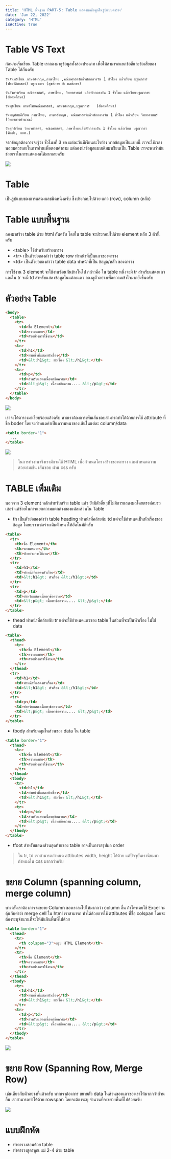 ```yaml
---
title: 'HTML พื้นฐาน PART-5: Table แสดงผลข้อมูลในรูปแบบตาราง'
date: 'Jan 22, 2022'
category: 'HTML'
isActive: true
---
```


# Table VS Text

ก่อนจะเริ่มเรียน Table เราลองมาดูข้อมูลทั้งสองประเภท เพื่อให้สามารถแยกข้อดีและข้อเสียของ Table ได้กันครับ

```text
วันจันทร์เรียน ภาษาอังกฤษ,ภาษาไทย ,คณิตศาสตร์แล้วพักกลางวัน 1 ชั่วโมง แล้วเรียน บรูณาการ (ประวัติศาสตร์) บรูณาการ (สุขศึกษา & พลศึกษา)

วันอังคารเรียน คณิตศาสตร์, ภาษาไทย, วิทยาศาสตร์ แล้วพักกลางวัน 1 ชั่วโมง แล้วเรียนบรูณาการ (สังคมศึกษา)

วันพุธเรียน ภาษาไทยคณิตศาสตร์, ภาษาอังกฤษ,บรูณาการ   (สังคมศึกษา)

วันพฤหัสบดีเรียน ภาษาไทย, ภาษาอังกฤษ, คณิตศาสตร์แล้วพักกลางวัน 1 ชั่วโมง แล้วเรียน วิทยาศาสตร์  (วิทยาการคำนวณ)

วันศุกร์เรียน วิทยาศาสตร์, คณิตศาสตร์, ภาษาไทยแล้วพักกลางวัน 1 ชั่วโมง แล้วเรียน บรูณาการ    (ศิลปะ, กอท.)
```

จากข้อมูลต้องการจะรู้ว่า ชั่วโมงที่ 3 ของแต่ละวันมีเรียนอะไรบ้าง หากข้อมูลเป็นแบบนี้ เราจะใช้เวลาพอสมควรเลยในการอ่านเพื่อตอบคำถาม แต่ลองนำข้อมูลแบบเดิมมาเขียนเป็น Table เราจะพบว่ามันช่วยเราในการแสดงผลได้มากเลยครับ

![](table-study.jpg)

# Table

เป็นรูปแบบของการแสดงผลชนิดหนึ่งครับ ซึ่งประกอบไปด้วย แถว (row), column (หลัก)

# Table แบบพื้นฐาน

ลองมาสร้าง table ด้วย html กันครับ โดยใน table จะประกอบไปด้วย element หลัก 3 ตัวนี้ครับ

- \<table> ใช้สำหรับสร้างตาราง
- \<tr> เป็นตัวย่อของคำว่า table row ทำหน้าที่เป็นแถวของตาราง
- \<td> เป็นตัวย่อของคำว่า table data ทำหน้าที่เป็น ข้อมูล/หลัก ของตาราง

การใช้งาน 3 element จะใช้งานซ้อนกันข้างในไป กล่าวคือ ใน table หนึ่งจะมี tr สำหรับแสดงแถว และใน tr จะมี td สำหรับแสดงข้อมูลในแต่ละแถว ลองดูตัวอย่างเพื่อความเข้าใจมากยิ่งขึ้นครับ

# ตัวอย่าง Table

```html
<body>
  <table>
    <tr>
      <td>ชื่อ Element</td>
      <td>ความหมาย</td>
      <td>ตัวอย่างการใช้งาน</td>
    </tr>
    <tr>
      <td>h1</td>
      <td>ทำหน้าที่แสดงหัวเรื่อง</td>
      <td>&lt;h1&gt; หัวเรื่อง &lt;/h1&gt;</td>
    </tr>
    <tr>
      <td>p</td>
      <td>สำหรับแสดงเนื้อหาข้อความ</td>
      <td>&lt;p&gt; เนื้อหาข้อความ.... &lt;/p&gt;</td>
    </tr>
  </table>
</body>
```

![](html-table.png)

เราจะได้ตารางมาเรียบร้อยแล้วครับ หากเราต้องการเพิ่มเส้นขอบสามารถทำได้ด้วยการใช้ attribute ที่ชื่อ boder โดยจะกำหนดค่าเป็นความหนาของเส้นในแต่ละ column/data

```html
<table border="1">
  ...
</table>
```

![](html-table-2.png)

> ในการทำงานจริงเรามักจะใช้ HTML เพื่อกำหนดโครงสร้างของตาราง และกำหนดความสวยงามเช่น เส้นขอบ ผ่าน css ครับ

# TABLE เพิ่มเติม

นอกจาก 3 element หลักสำหรับสร้าง table แล้ว ยังมีตัวอื่นๆที่ไม่มีการแสดงผลโดยตรงต่อบรวเซอร์ แต่ช่วยในการแยกความแตกต่างของแต่ละส่วนใน Table

- th เป็นตัวย่อของคำว่า table heading ทำหน้าที่คล้ายกับ td แต่จะใช้กำหนดเป็นหัวเรื่องของข้อมูล โดยบราวเซอร์จะเติมตัวหนาให้อัตโนมัติครับ

```html
<table>
  <tr>
    <th>ชื่อ Element</th>
    <th>ความหมาย</th>
    <th>ตัวอย่างการใช้งาน</th>
  </tr>
  <tr>
    <td>h1</td>
    <td>ทำหน้าที่แสดงหัวเรื่อง</td>
    <td>&lt;h1&gt; หัวเรื่อง &lt;/h1&gt;</td>
  </tr>
  <tr>
    <td>p</td>
    <td>สำหรับแสดงเนื้อหาข้อความ</td>
    <td>&lt;p&gt; เนื้อหาข้อความ.... &lt;/p&gt;</td>
  </tr>
</table>
```

- thead ทำหน้าที่คล้ายกับ tr แต่จะใช้กำหนดแถวของ table ในส่วนที่จะเป็นหัวเรื่อง ไม่ใช่ data

```html
<table>
  <thead>
    <tr>
      <th>ชื่อ Element</th>
      <th>ความหมาย</th>
      <th>ตัวอย่างการใช้งาน</th>
    </tr>
  </thead>
  <tr>
    <td>h1</td>
    <td>ทำหน้าที่แสดงหัวเรื่อง</td>
    <td>&lt;h1&gt; หัวเรื่อง &lt;/h1&gt;</td>
  </tr>
  <tr>
    <td>p</td>
    <td>สำหรับแสดงเนื้อหาข้อความ</td>
    <td>&lt;p&gt; เนื้อหาข้อความ.... &lt;/p&gt;</td>
  </tr>
</table>
```

- tbody สำหรับคลุมในส่วนของ data ใน table

```html
<table border="1">
  <thead>
    <tr>
      <th>ชื่อ Element</th>
      <th>ความหมาย</th>
      <th>ตัวอย่างการใช้งาน</th>
    </tr>
  </thead>
  <tbody>
    <tr>
      <td>h1</td>
      <td>ทำหน้าที่แสดงหัวเรื่อง</td>
      <td>&lt;h1&gt; หัวเรื่อง &lt;/h1&gt;</td>
    </tr>
    <tr>
      <td>p</td>
      <td>สำหรับแสดงเนื้อหาข้อความ</td>
      <td>&lt;p&gt; เนื้อหาข้อความ.... &lt;/p&gt;</td>
    </tr>
  </tbody>
</table>
```

- tfoot สำหรับแสดงส่วนสุดท้ายของ table อาจเป็นการสรุปผล order

> ใน tr, td เราสามารถกำหนด attibutes width, height ได้ด้วย แต่ปัจจุบันเรานิยมมากำหนดใน css มากกว่าครับ

# ขยาย Column (spanning column, merge column)

บางครั้งเราต้องการจะขยาย Column ของเราลงไปให้มากกว่า column อื่น ถ้าใครเคยใช้ Excel จะคุ้นกับคำว่า merge cell ใน html เราสามารถ ทำได้ด้วยการใช้ attibutes ที่ชื่อ colspan โดยจะต้องระบุจำนวนที่จะให้มันกินพื้นที่ไปด้วย

```html
<table border="1">
  <thead>
    <tr>
      <th colspan="3">สรุป HTML Element</th>
    </tr>
    <tr>
      <th>ชื่อ Element</th>
      <th>ความหมาย</th>
      <th>ตัวอย่างการใช้งาน</th>
    </tr>
  </thead>
  <tbody>
    <tr>
      <td>h1</td>
      <td>ทำหน้าที่แสดงหัวเรื่อง</td>
      <td>&lt;h1&gt; หัวเรื่อง &lt;/h1&gt;</td>
    </tr>
    <tr>
      <td>p</td>
      <td>สำหรับแสดงเนื้อหาข้อความ</td>
      <td>&lt;p&gt; เนื้อหาข้อความ.... &lt;/p&gt;</td>
    </tr>
  </tbody>
</table>
```

![](html-colspan.png)

# ขยาย Row (Spanning Row, Merge Row)

เช่นเดียวกับตัวอย่างที่แล้วครับ หากเราต้องการ ขยายตัว data ในส่วนของแถวของเราให้มากกว่าส่วนอื่น เราสามารถทำได้ด้วย rowspan โดยจะต้องระบุ จำนวนที่จะขยายพื้นที่ไปด้วยครับ

![](html-rowspan.png)

# แบบฝึกหัด

- ทำตารางสอนด้วย table
- ทำตารางสูตรคูณ แม่ 2-4 ด้วย table
